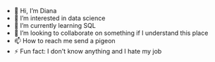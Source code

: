 - 👋 Hi, I’m Diana
- 👀 I’m interested in data science
- 🌱 I’m currently learning SQL
- 💞️ I’m looking to collaborate on something if I understand this place 
- 📫 How to reach me send a pigeon
- ⚡ Fun fact: I don't know anything and I hate my job
